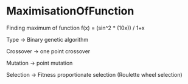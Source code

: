 # MaximisationOfFunction
Finding maximum of function f(x) = (sin^2 * (10x)) / 1+x

Type -> Binary genetic algorithm

Crossover -> one point crossover

Mutation -> point mutation

Selection -> Fitness proportionate selection (Roulette wheel selection)

